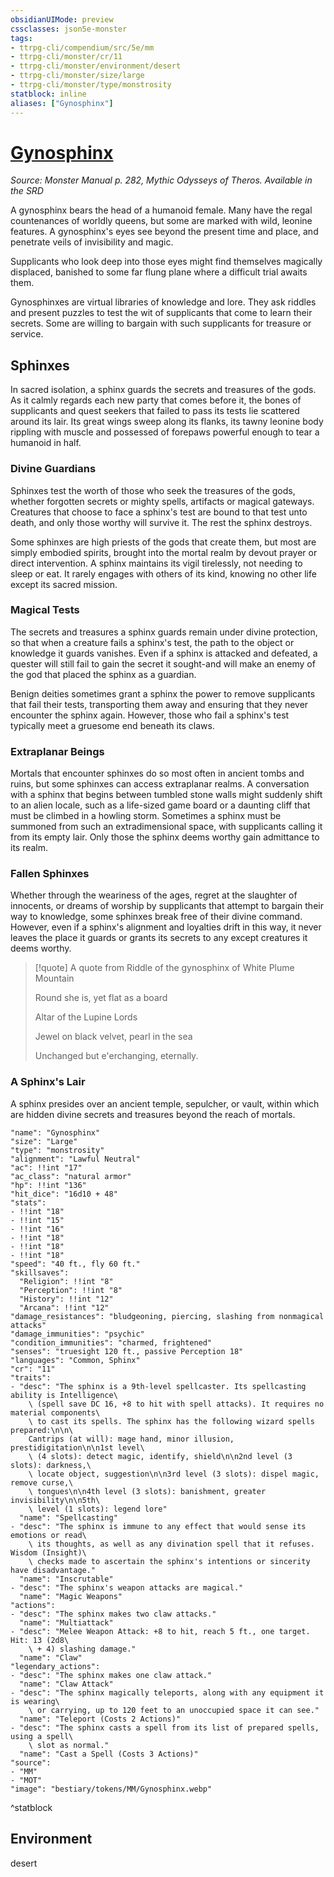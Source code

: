 ```yaml
---
obsidianUIMode: preview
cssclasses: json5e-monster
tags:
- ttrpg-cli/compendium/src/5e/mm
- ttrpg-cli/monster/cr/11
- ttrpg-cli/monster/environment/desert
- ttrpg-cli/monster/size/large
- ttrpg-cli/monster/type/monstrosity
statblock: inline
aliases: ["Gynosphinx"]
---
```

# [Gynosphinx](3-Compendium\CLI\bestiary\monstrosity/gynosphinx.md)
*Source: Monster Manual p. 282, Mythic Odysseys of Theros. Available in the <span title='Systems Reference Document (5.1)'>SRD</span>*  

A gynosphinx bears the head of a humanoid female. Many have the regal countenances of worldly queens, but some are marked with wild, leonine features. A gynosphinx's eyes see beyond the present time and place, and penetrate veils of invisibility and magic.

Supplicants who look deep into those eyes might find themselves magically displaced, banished to some far flung plane where a difficult trial awaits them.

Gynosphinxes are virtual libraries of knowledge and lore. They ask riddles and present puzzles to test the wit of supplicants that come to learn their secrets. Some are willing to bargain with such supplicants for treasure or service.

## Sphinxes

In sacred isolation, a sphinx guards the secrets and treasures of the gods. As it calmly regards each new party that comes before it, the bones of supplicants and quest seekers that failed to pass its tests lie scattered around its lair. Its great wings sweep along its flanks, its tawny leonine body rippling with muscle and possessed of forepaws powerful enough to tear a humanoid in half.

### Divine Guardians

Sphinxes test the worth of those who seek the treasures of the gods, whether forgotten secrets or mighty spells, artifacts or magical gateways. Creatures that choose to face a sphinx's test are bound to that test unto death, and only those worthy will survive it. The rest the sphinx destroys.

Some sphinxes are high priests of the gods that create them, but most are simply embodied spirits, brought into the mortal realm by devout prayer or direct intervention. A sphinx maintains its vigil tirelessly, not needing to sleep or eat. It rarely engages with others of its kind, knowing no other life except its sacred mission.

### Magical Tests

The secrets and treasures a sphinx guards remain under divine protection, so that when a creature fails a sphinx's test, the path to the object or knowledge it guards vanishes. Even if a sphinx is attacked and defeated, a quester will still fail to gain the secret it sought-and will make an enemy of the god that placed the sphinx as a guardian.

Benign deities sometimes grant a sphinx the power to remove supplicants that fail their tests, transporting them away and ensuring that they never encounter the sphinx again. However, those who fail a sphinx's test typically meet a gruesome end beneath its claws.

### Extraplanar Beings

Mortals that encounter sphinxes do so most often in ancient tombs and ruins, but some sphinxes can access extraplanar realms. A conversation with a sphinx that begins between tumbled stone walls might suddenly shift to an alien locale, such as a life-sized game board or a daunting cliff that must be climbed in a howling storm. Sometimes a sphinx must be summoned from such an extradimensional space, with supplicants calling it from its empty lair. Only those the sphinx deems worthy gain admittance to its realm.

### Fallen Sphinxes

Whether through the weariness of the ages, regret at the slaughter of innocents, or dreams of worship by supplicants that attempt to bargain their way to knowledge, some sphinxes break free of their divine command. However, even if a sphinx's alignment and loyalties drift in this way, it never leaves the place it guards or grants its secrets to any except creatures it deems worthy.

> [!quote] A quote from Riddle of the gynosphinx of White Plume Mountain  
> 
> Round she is, yet flat as a board
> 
> Altar of the Lupine Lords
> 
> Jewel on black velvet, pearl in the sea
> 
> Unchanged but e'erchanging, eternally.

### A Sphinx's Lair

A sphinx presides over an ancient temple, sepulcher, or vault, within which are hidden divine secrets and treasures beyond the reach of mortals.

```statblock
"name": "Gynosphinx"
"size": "Large"
"type": "monstrosity"
"alignment": "Lawful Neutral"
"ac": !!int "17"
"ac_class": "natural armor"
"hp": !!int "136"
"hit_dice": "16d10 + 48"
"stats":
- !!int "18"
- !!int "15"
- !!int "16"
- !!int "18"
- !!int "18"
- !!int "18"
"speed": "40 ft., fly 60 ft."
"skillsaves":
  "Religion": !!int "8"
  "Perception": !!int "8"
  "History": !!int "12"
  "Arcana": !!int "12"
"damage_resistances": "bludgeoning, piercing, slashing from nonmagical attacks"
"damage_immunities": "psychic"
"condition_immunities": "charmed, frightened"
"senses": "truesight 120 ft., passive Perception 18"
"languages": "Common, Sphinx"
"cr": "11"
"traits":
- "desc": "The sphinx is a 9th-level spellcaster. Its spellcasting ability is Intelligence\
    \ (spell save DC 16, +8 to hit with spell attacks). It requires no material components\
    \ to cast its spells. The sphinx has the following wizard spells prepared:\n\n\
    Cantrips (at will): mage hand, minor illusion, prestidigitation\n\n1st level\
    \ (4 slots): detect magic, identify, shield\n\n2nd level (3 slots): darkness,\
    \ locate object, suggestion\n\n3rd level (3 slots): dispel magic, remove curse,\
    \ tongues\n\n4th level (3 slots): banishment, greater invisibility\n\n5th\
    \ level (1 slots): legend lore"
  "name": "Spellcasting"
- "desc": "The sphinx is immune to any effect that would sense its emotions or read\
    \ its thoughts, as well as any divination spell that it refuses. Wisdom (Insight)\
    \ checks made to ascertain the sphinx's intentions or sincerity have disadvantage."
  "name": "Inscrutable"
- "desc": "The sphinx's weapon attacks are magical."
  "name": "Magic Weapons"
"actions":
- "desc": "The sphinx makes two claw attacks."
  "name": "Multiattack"
- "desc": "Melee Weapon Attack: +8 to hit, reach 5 ft., one target. Hit: 13 (2d8\
    \ + 4) slashing damage."
  "name": "Claw"
"legendary_actions":
- "desc": "The sphinx makes one claw attack."
  "name": "Claw Attack"
- "desc": "The sphinx magically teleports, along with any equipment it is wearing\
    \ or carrying, up to 120 feet to an unoccupied space it can see."
  "name": "Teleport (Costs 2 Actions)"
- "desc": "The sphinx casts a spell from its list of prepared spells, using a spell\
    \ slot as normal."
  "name": "Cast a Spell (Costs 3 Actions)"
"source":
- "MM"
- "MOT"
"image": "bestiary/tokens/MM/Gynosphinx.webp"
```
^statblock

## Environment

desert